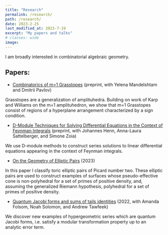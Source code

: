 ```yaml
---
title: "Research"
permalink: /research/
path: /research/
date: 2023-2-25
last_modified_at: 2023-7-19
excerpt: "My papers and talks"
# classes: wide
image:
---
```

I am broadly interested in combinatorial algebraic geometry. 

## Papers: 

* [Combinatorics of m=1 Grasstopes](https://arxiv.org/abs/2307.09603) (preprint, with Yelena Mandelshtam and Dmitrii Pavlov)

Grasstopes are a generalization of amplituhedra. Building on work of Karp and Williams on the m=1 amplituhedron, we show that m=1 Grasstopes consist of regions of a hyperplane arrangement characterized by a sign condition. 


* [D-Module Techniques for Solving Differential Equations in the Context of Feynman Integrals](https://arxiv.org/abs/2303.11105) (preprint, with Johannes Henn, Anna-Laura Sattelberger, and Simone Zoia)

We use D-module methods to construct series solutions to linear differential equations appearing in the context of Feynman integrals. 
<!---In particular, we implement an algorithm due to Saito, Sturmfels, and Takayama to compute canonical series solutions of regular holonomic D-ideals, and compare them to asymptotic series derived from the respective Fuchsian systems.--->

* [On the Geometry of Elliptic Pairs](https://arxiv.org/abs/2204.02971) (2023)

In this paper I classify toric elliptic pairs of Picard number two. These elliptic pairs are used to construct examples of surfaces whose pseudo-effective cone is non-polyhedral for a set of primes of positive density, and, assuming the generalized Riemann hypothesis, polyhedral for a set of primes of positive density.  

* [Quantum Jacobi forms and sums of tails identities](https://www.researchgate.net/publication/357040393_Quantum_Jacobi_forms_and_sums_of_tails_identities)  (2022, with Amanda Folsom, Noah Solomon, and Andrew Tawfeek)

We discover new examples of hypergeometric series which are quantum Jacobi forms, i.e. satisfy a modular transformation property up to an analytic error term.

<!--## Talks: 
* D-modules and applications to Feynman Integrals, IAS Amplitudes seminar
* D-modules and applications to Feynman integrals, Technische Universität München (TUM)
* The Geometry of Elliptic Pairs, MPI Nonlinear Algebra Seminar
* Quantum Jacobi forms and sums of tails identities, JMM 2021-->



